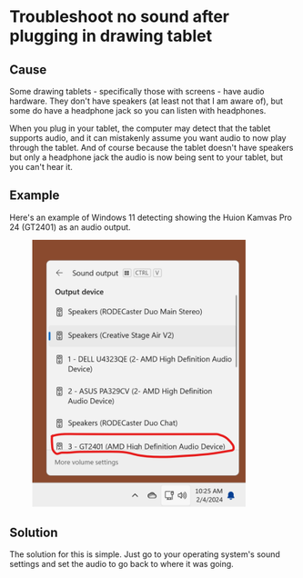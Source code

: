 # Troubleshoot no sound after plugging in drawing tablet

## Cause

Some drawing tablets - specifically those with screens - have audio hardware. They don't have speakers (at least not that I am aware of), but some do have a headphone jack so you can listen with headphones.&#x20;

When you plug in your tablet, the computer may detect that the tablet supports audio, and it can mistakenly assume you want audio to now play through the tablet. And of course because the tablet doesn't have speakers but only a headphone jack the audio is now being sent to your tablet, but you can't hear it.

## Example

Here's an example of Windows 11 detecting showing the Huion Kamvas Pro 24 (GT2401) as an audio output.

<div align="left">

<figure><img src="../.gitbook/assets/image (1) (1) (1) (1) (1) (1) (1) (1) (1) (1) (1) (1) (1) (1) (1).png" alt="" width="375"><figcaption></figcaption></figure>

</div>

## Solution

The solution for this is simple. Just go to your operating system's sound settings and set the audio to go back to where it was going.











